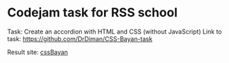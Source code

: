 # Codejam task for RSS school

Task: Create an accordion with HTML and CSS (without JavaScript)
Link to task: https://github.com/DrDiman/CSS-Bayan-task

Result site: [cssBayan](https://chill-peppa.github.io/cssBayan/cssBayan/index.html)